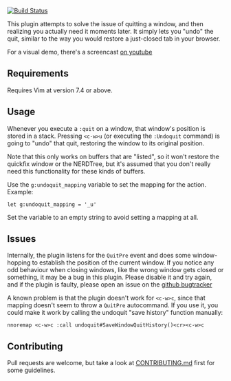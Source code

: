 [![Build Status](https://secure.travis-ci.org/AndrewRadev/undoquit.vim.png?branch=master)](http://travis-ci.org/AndrewRadev/undoquit.vim)

This plugin attempts to solve the issue of quitting a window, and then realizing you actually need it moments later. It simply lets you "undo" the quit, similar to the way you would restore a just-closed tab in your browser.

For a visual demo, there's a screencast [on youtube](https://youtu.be/FnARbgfuEZA)

## Requirements

Requires Vim at version 7.4 or above.

## Usage

Whenever you execute a `:quit` on a window, that window's position is stored in a stack. Pressing `<c-w>u` (or executing the `:Undoquit` command) is going to "undo" that quit, restoring the window to its original position.

Note that this only works on buffers that are "listed", so it won't restore the quickfix window or the NERDTree, but it's assumed that you don't really need this functionality for these kinds of buffers.

Use the `g:undoquit_mapping` variable to set the mapping for the action. Example:

``` vim
let g:undoquit_mapping = '_u'
```

Set the variable to an empty string to avoid setting a mapping at all.

## Issues

Internally, the plugin listens for the `QuitPre` event and does some window-hopping to establish the position of the current window. If you notice any odd behaviour when closing windows, like the wrong window gets closed or something, it may be a bug in this plugin. Please disable it and try again, and if the plugin is faulty, please open an issue on the [github bugtracker](https://github.com/AndrewRadev/undoquit.vim/issues)

A known problem is that the plugin doesn't work for `<c-w>c`, since that mapping doesn't seem to throw a `QuitPre` autocommand. If you use it, you could make it work by calling the undoquit "save history" function manually:

``` vim
nnoremap <c-w>c :call undoquit#SaveWindowQuitHistory()<cr><c-w>c
```

## Contributing

Pull requests are welcome, but take a look at [CONTRIBUTING.md](https://github.com/AndrewRadev/undoquit.vim/blob/master/CONTRIBUTING.md) first for some guidelines.
